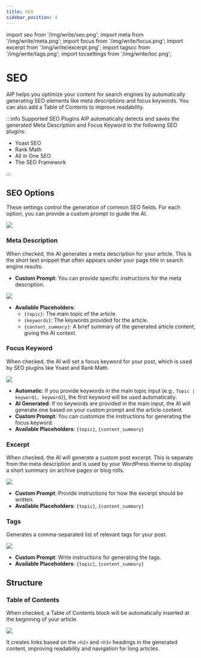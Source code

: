 ```yaml
---
title: SEO
sidebar_position: 4
---
```


import seo from '/img/write/seo.png';
import meta from '/img/write/meta.png';
import focus from '/img/write/focus.png';
import excerpt from '/img/write/excerpt.png';
import tagscc from '/img/write/tags.png';
import tocsettings from '/img/write/toc.png';

# SEO

AIP helps you optimize your content for search engines by automatically generating SEO elements like meta descriptions and focus keywords. You can also add a Table of Contents to improve readability.

:::info Supported SEO Plugins
AIP automatically detects and saves the generated Meta Description and Focus Keyword to the following SEO plugins:

-   Yoast SEO
-   Rank Math
-   All in One SEO
-   The SEO Framework

:::

## SEO Options

These settings control the generation of common SEO fields. For each option, you can provide a custom prompt to guide the AI.

<img src={seo} />

### Meta Description

When checked, the AI generates a meta description for your article. This is the short text snippet that often appears under your page title in search engine results.

-   **Custom Prompt**: You can provide specific instructions for the meta description.

<img src={meta} />

-   **Available Placeholders**:
    -   `{topic}`: The main topic of the article.
    -   `{keywords}`: The keywords provided for the article.
    -   `{content_summary}`: A brief summary of the generated article content, giving the AI context.

### Focus Keyword

When checked, the AI will set a focus keyword for your post, which is used by SEO plugins like Yoast and Rank Math.

<img src={focus} />

-   **Automatic**: If you provide keywords in the main topic input (e.g., `Topic | keyword1, keyword2`), the first keyword will be used automatically.
-   **AI Generated**: If no keywords are provided in the main input, the AI will generate one based on your custom prompt and the article content.
-   **Custom Prompt**: You can customize the instructions for generating the focus keyword.
-   **Available Placeholders**: `{topic}`, `{content_summary}`

### Excerpt

When checked, the AI will generate a custom post excerpt. This is separate from the meta description and is used by your WordPress theme to display a short summary on archive pages or blog rolls.

<img src={excerpt} />

-   **Custom Prompt**: Provide instructions for how the excerpt should be written.
-   **Available Placeholders**: `{topic}`, `{content_summary}`

### Tags

Generates a comma-separated list of relevant tags for your post.

<img src={tagscc} />

-   **Custom Prompt**: Write instructions for generating the tags.
-   **Available Placeholders**: `{topic}`, `{content_summary}`

## Structure

### Table of Contents

When checked, a Table of Contents block will be automatically inserted at the beginning of your article.

<img src={tocsettings} />

It creates links based on the `<h2>` and `<h3>` headings in the generated content, improving readability and navigation for long articles.